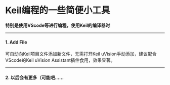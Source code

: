 # Keil编程的一些简便小工具

**特别是使用VScode等进行编程，使用Keil的编译器时**

---



#### 1. Add File

可自动向Keil项目文件添加新文件，无需打开Keil uVision手动添加，建议配合VScode的Keil uVision Assistant插件食用，效果显著。

---

#### 2. 以后会有更多（可能吧……
